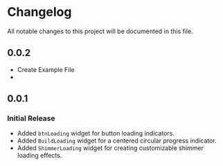 # Changelog

All notable changes to this project will be documented in this file.

## 0.0.2
- Create Example File
- 
## 0.0.1
### Initial Release
- Added `btnLoading` widget for button loading indicators.
- Added `BuildLoading` widget for a centered circular progress indicator.
- Added `ShimmerLoading` widget for creating customizable shimmer loading effects.
